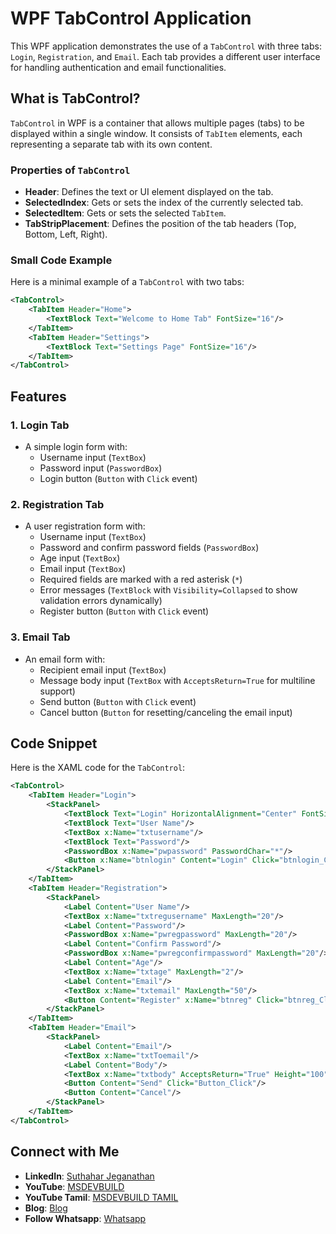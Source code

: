 # WPF TabControl Application

This WPF application demonstrates the use of a `TabControl` with three tabs: `Login`, `Registration`, and `Email`. Each tab provides a different user interface for handling authentication and email functionalities.

## What is TabControl?
`TabControl` in WPF is a container that allows multiple pages (tabs) to be displayed within a single window. It consists of `TabItem` elements, each representing a separate tab with its own content. 

### Properties of `TabControl`
- **Header**: Defines the text or UI element displayed on the tab.
- **SelectedIndex**: Gets or sets the index of the currently selected tab.
- **SelectedItem**: Gets or sets the selected `TabItem`.
- **TabStripPlacement**: Defines the position of the tab headers (Top, Bottom, Left, Right).

### Small Code Example
Here is a minimal example of a `TabControl` with two tabs:
```xml
<TabControl>
    <TabItem Header="Home">
        <TextBlock Text="Welcome to Home Tab" FontSize="16"/>
    </TabItem>
    <TabItem Header="Settings">
        <TextBlock Text="Settings Page" FontSize="16"/>
    </TabItem>
</TabControl>
```

## Features

### 1. Login Tab
- A simple login form with:
  - Username input (`TextBox`)
  - Password input (`PasswordBox`)
  - Login button (`Button` with `Click` event)

### 2. Registration Tab
- A user registration form with:
  - Username input (`TextBox`)
  - Password and confirm password fields (`PasswordBox`)
  - Age input (`TextBox`)
  - Email input (`TextBox`)
  - Required fields are marked with a red asterisk (`*`)
  - Error messages (`TextBlock` with `Visibility=Collapsed` to show validation errors dynamically)
  - Register button (`Button` with `Click` event)

### 3. Email Tab
- An email form with:
  - Recipient email input (`TextBox`)
  - Message body input (`TextBox` with `AcceptsReturn=True` for multiline support)
  - Send button (`Button` with `Click` event)
  - Cancel button (`Button` for resetting/canceling the email input)

## Code Snippet
Here is the XAML code for the `TabControl`:

```xml
<TabControl>
    <TabItem Header="Login">
        <StackPanel>
            <TextBlock Text="Login" HorizontalAlignment="Center" FontSize="20" FontWeight="Bold"/>
            <TextBlock Text="User Name"/>
            <TextBox x:Name="txtusername"/>
            <TextBlock Text="Password"/>
            <PasswordBox x:Name="pwpassword" PasswordChar="*"/>
            <Button x:Name="btnlogin" Content="Login" Click="btnlogin_Click" Width="100"/>
        </StackPanel>
    </TabItem>
    <TabItem Header="Registration">
        <StackPanel>
            <Label Content="User Name"/>
            <TextBox x:Name="txtregusername" MaxLength="20"/>
            <Label Content="Password"/>
            <PasswordBox x:Name="pwregpassword" MaxLength="20"/>
            <Label Content="Confirm Password"/>
            <PasswordBox x:Name="pwregconfirmpassword" MaxLength="20"/>
            <Label Content="Age"/>
            <TextBox x:Name="txtage" MaxLength="2"/>
            <Label Content="Email"/>
            <TextBox x:Name="txtemail" MaxLength="50"/>
            <Button Content="Register" x:Name="btnreg" Click="btnreg_Click"/>
        </StackPanel>
    </TabItem>
    <TabItem Header="Email">
        <StackPanel>
            <Label Content="Email"/>
            <TextBox x:Name="txtToemail"/>
            <Label Content="Body"/>
            <TextBox x:Name="txtbody" AcceptsReturn="True" Height="100"/>
            <Button Content="Send" Click="Button_Click"/>
            <Button Content="Cancel"/>
        </StackPanel>
    </TabItem>
</TabControl>
```



## Connect with Me
- **LinkedIn**: [Suthahar Jeganathan](https://www.linkedin.com/in/jssuthahar/)
- **YouTube**: [MSDEVBUILD](https://www.youtube.com/@MSDEVBUILD)
- **YouTube Tamil**: [MSDEVBUILD TAMIL](https://www.youtube.com/@MSDEVBUILDTamil)
- **Blog**: [Blog](https://www.msdevbuild.com/)
- **Follow Whatsapp**: [Whatsapp](https://www.whatsapp.com/channel/0029Va5j2rHEFeXcTlUhQB0J)
